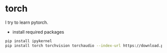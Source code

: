 # torch

I try to learn pytorch.

- install required packages

```sh
pip install ipykernel
pip install torch torchvision torchaudio --index-url https://download.pytorch.org/whl/cpu
```

